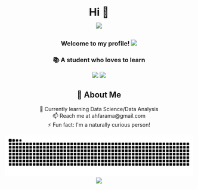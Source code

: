 <div align="center">
  
  <!-- Header Section -->
  <h1>Hi 👋 
    <br>
    <a href="https://github.com/shiinahan/">
      <img src="https://readme-typing-svg.herokuapp.com/?font=Plus+Jakarta&pause=1000&center=true&vCenter=true&width=435&lines=I%27m+Ahmad+Farhan+Ramadhan">
    </a>
  </h1>
  
  <h3>
    Welcome to my profile!
    <img src="https://media.giphy.com/media/hvRJCLFzcasrR4ia7z/giphy.gif" width="28">
  </h3>
  
  <h3>📚 A student who loves to learn</h3>

  <!-- GIF -->
  <!-- <img height="200" src="https://media1.tenor.com/m/Wz1BLckFRq4AAAAC/jkt48-oline-manuel.gif"> -->
  <!-- <img height="200" src="https://media1.tenor.com/m/pO1s9r07apkAAAAC/zweezygif-oline-manuel.gif"> -->
  <img height="200" src="https://media2.giphy.com/media/v1.Y2lkPTc5MGI3NjExb3R1c3Jxa2VjY29sd2FyMzBvdmJweHVhdzdwdDR5YXVkcGQ0czhyNCZlcD12MV9pbnRlcm5hbF9naWZfYnlfaWQmY3Q9Zw/AoLprNw1m6482WoihC/giphy.gif">
  <img height="200" src="https://media0.giphy.com/media/v1.Y2lkPTc5MGI3NjExZmlrZXU1czd3MWN1d2V6NGNvYmFvcXpzdDY2azF2emZoNWJ3Y2pyaCZlcD12MV9pbnRlcm5hbF9naWZfYnlfaWQmY3Q9Zw/yGk3uLjB45hxtX8Yjz/giphy.gif">
  <!-- <img height="200" src="https://c.tenor.com/xeBeOwn4ZhYAAAAC/tenor.gif"> -->
  <!-- About Section -->
  <div>
    <h2>💫 About Me</h2>
    <p>
      🌱 Currently learning Data Science/Data Analysis<br>
      📫 Reach me at ahfarama@gmail.com<br>
      ⚡ Fun fact: I'm a naturally curious person!
    </p>
  </div>

  <!-- Quotes Section 
  <h2>✍️ Random Dev Quote</h2>
  <img src="https://quotes-github-readme.vercel.app/api?type=horizontal&theme=radical">
  -->
  <!-- Socials Section -->
<!-- 
<h3 align="center">Connect with me:</h3>
<p align="center">
  <a href="https://instagram.com/frhnahnnn" target="_blank">
    <img src="https://img.shields.io/badge/Instagram-%23E4405F.svg?logo=Instagram&logoColor=white">
  </a>
  <a href="https://linkedin.com/in/Ahmad-Farhan-Ramadhan" target="_blank">
    <img src="https://img.shields.io/badge/LinkedIn-%230077B5.svg?logo=linkedin&logoColor=white">
  </a>
  <a href="https://reddit.com/user/shiinahan" target="_blank">
    <img src="https://img.shields.io/badge/Reddit-%23FF4500.svg?logo=Reddit&logoColor=white">
  </a>
  <a href="https://x.com/RamaChaniago_" target="_blank">
    <img src="https://img.shields.io/badge/X-black.svg?logo=X&logoColor=white">
  </a>
</p>
-->

  <!-- Snake Animation -->
 <img src="https://raw.githubusercontent.com/RamaChaniago/RamaChaniago/output/snake.svg" alt="Snake animation" />

  <!-- Visitor Counter -->
 <div>
  <img src="https://profile-counter.glitch.me/RamaChaniago/count.svg?"  />
</div>

###

</div>
